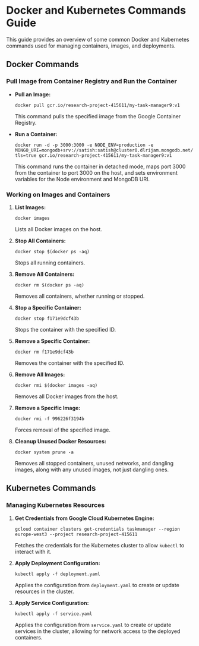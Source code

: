
# Docker and Kubernetes Commands Guide

This guide provides an overview of some common Docker and Kubernetes commands used for managing containers, images, and deployments.

## Docker Commands

### Pull Image from Container Registry and Run the Container

- **Pull an Image:**
  ```shell
  docker pull gcr.io/research-project-415611/my-task-manager9:v1
  ```
  This command pulls the specified image from the Google Container Registry.

- **Run a Container:**
  ```shell
  docker run -d -p 3000:3000 -e NODE_ENV=production -e MONGO_URI=mongodb+srv://satish:satish@cluster0.dlrijam.mongodb.net/TaskManager?tls=true gcr.io/research-project-415611/my-task-manager9:v1
  ```
  This command runs the container in detached mode, maps port 3000 from the container to port 3000 on the host, and sets environment variables for the Node environment and MongoDB URI.

### Working on Images and Containers

1. **List Images:**
   ```shell
   docker images
   ```
   Lists all Docker images on the host.

2. **Stop All Containers:**
   ```shell
   docker stop $(docker ps -aq)
   ```
   Stops all running containers.

3. **Remove All Containers:**
   ```shell
   docker rm $(docker ps -aq)
   ```
   Removes all containers, whether running or stopped.

4. **Stop a Specific Container:**
   ```shell
   docker stop f171e9dcf43b
   ```
   Stops the container with the specified ID.

5. **Remove a Specific Container:**
   ```shell
   docker rm f171e9dcf43b
   ```
   Removes the container with the specified ID.

6. **Remove All Images:**
   ```shell
   docker rmi $(docker images -aq)
   ```
   Removes all Docker images from the host.

7. **Remove a Specific Image:**
   ```shell
   docker rmi -f 996226f3194b
   ```
   Forces removal of the specified image.

8. **Cleanup Unused Docker Resources:**
   ```shell
   docker system prune -a
   ```
   Removes all stopped containers, unused networks, and dangling images, along with any unused images, not just dangling ones.

## Kubernetes Commands

### Managing Kubernetes Resources

1. **Get Credentials from Google Cloud Kubernetes Engine:**
   ```shell
   gcloud container clusters get-credentials taskmanager --region europe-west3 --project research-project-415611
   ```
   Fetches the credentials for the Kubernetes cluster to allow `kubectl` to interact with it.

2. **Apply Deployment Configuration:**
   ```shell
   kubectl apply -f deployment.yaml
   ```
   Applies the configuration from `deployment.yaml` to create or update resources in the cluster.

3. **Apply Service Configuration:**
   ```shell
   kubectl apply -f service.yaml
   ```
   Applies the configuration from `service.yaml` to create or update services in the cluster, allowing for network access to the deployed containers.
